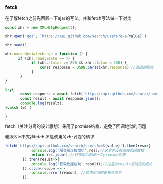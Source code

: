 ### fetch

在了解fetch之前先回顾一下ajax的写法，并和fetch写法做一下对比

~~~javascript
const xhr = new XMLHttpRequest();

xhr.open('get', `https://api.github.com/search/users?q=${value}`);

xhr.send();

xhr.onreadystatechange = function () {
      if (xhr.readyState == 4) {
            if (xhr.status >= 200 && xhr.status < 300) {
                const response = JSON.parse(xhr.response);//返回的报文
            }
       }
}
~~~

~~~javascript
try{
       const response = await fetch(`https://api.github.com/search/users?q=${value}`);
       const result = await response.json();
       console.log(result);
}catch (e) {
            
}
~~~

fetch（关注分离的设计思想）采用了promise结构，避免了回调地狱的问题

老版本ie不支持fetch 不是使用的xhr发送的请求

~~~javascript
fetch(`https://api.github.com/search/users?q=${value}`).then(res=>{
            console.log('服务器连接成功',res);//这里并没有直接返回数据
            return res.json();//这里返回的是一个promise对象
        }).then(result=>{
            console.log('获取数据成功',result);//这里的result是响应的报文
        }).catch(reason => {
            console.error(reason); //这里返回的是报错信息
        });
~~~

